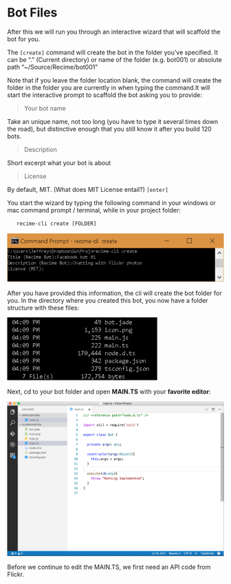 # Bot Files

After this we will run you through an interactive wizard that will scaffold the bot for you.

The `[create]` command will create the bot in the folder you’ve specified. It can be “.” (Current directory) or name of the folder (e.g. bot001) or absolute path “~/Source/Recime/bot001”

Note that if you leave the folder location blank, the command will create the folder in the folder you are currently in when typing the command.It will start the interactive prompt to scaffold the bot asking you to provide:

> Your bot name

Take an unique name, not too long (you have to type it several times down the road), but distinctive enough that you still know it after you build 120 bots.

> Description

Short excerpt what your bot is about

> License

By default, MIT. (What does MIT License entail?) `[enter]`    

You start the wizard by typing the following command in your windows or mac command prompt / terminal, while in your project folder:

       recime-cli create [FOLDER]


![](/create-bot.png)


After you have provided this information, the cli will create the bot folder for you. In the directory where you created this bot, you now have a folder structure with these files:

![](/file-structure.png)

Next, cd to your bot folder and open **MAIN.TS** with your **favorite editor**:

![](/assets/image06.png)


Before we continue to edit the MAIN.TS, we first need an API code from Flickr.

